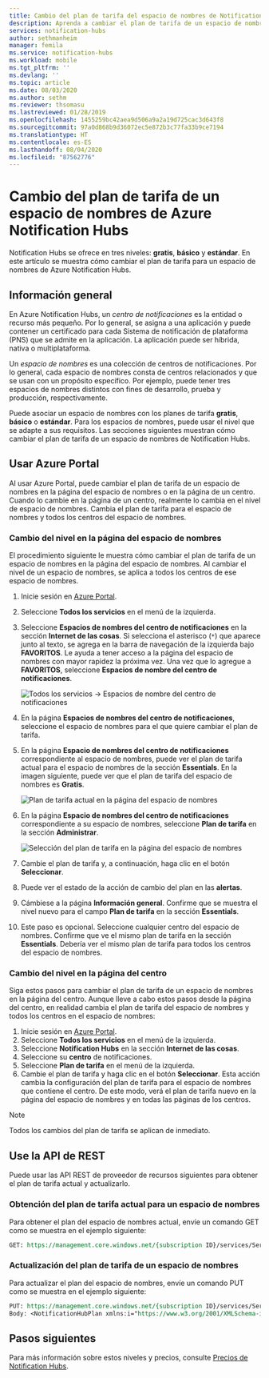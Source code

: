 ```yaml
---
title: Cambio del plan de tarifa del espacio de nombres de Notification Hubs | Microsoft Docs
description: Aprenda a cambiar el plan de tarifa de un espacio de nombres de Azure Notification Hubs.
services: notification-hubs
author: sethmanheim
manager: femila
ms.service: notification-hubs
ms.workload: mobile
ms.tgt_pltfrm: ''
ms.devlang: ''
ms.topic: article
ms.date: 08/03/2020
ms.author: sethm
ms.reviewer: thsomasu
ms.lastreviewed: 01/28/2019
ms.openlocfilehash: 1455259bc42aea9d506a9a2a19d725cac3d643f8
ms.sourcegitcommit: 97a0d868b9d36072ec5e872b3c77fa33b9ce7194
ms.translationtype: HT
ms.contentlocale: es-ES
ms.lasthandoff: 08/04/2020
ms.locfileid: "87562776"
---
```

# <a name="change-pricing-tier-of-an-azure-notification-hubs-namespace"></a>Cambio del plan de tarifa de un espacio de nombres de Azure Notification Hubs

Notification Hubs se ofrece en tres niveles: **gratis**, **básico** y **estándar**. En este artículo se muestra cómo cambiar el plan de tarifa para un espacio de nombres de Azure Notification Hubs.

## <a name="overview"></a>Información general

En Azure Notification Hubs, un *centro de notificaciones* es la entidad o recurso más pequeño. Por lo general, se asigna a una aplicación y puede contener un certificado para cada Sistema de notificación de plataforma (PNS) que se admite en la aplicación. La aplicación puede ser híbrida, nativa o multiplataforma.

Un *espacio de nombres* es una colección de centros de notificaciones. Por lo general, cada espacio de nombres consta de centros relacionados y que se usan con un propósito específico. Por ejemplo, puede tener tres espacios de nombres distintos con fines de desarrollo, prueba y producción, respectivamente.

Puede asociar un espacio de nombres con los planes de tarifa **gratis**, **básico** o **estándar**. Para los espacios de nombres, puede usar el nivel que se adapte a sus requisitos. Las secciones siguientes muestran cómo cambiar el plan de tarifa de un espacio de nombres de Notification Hubs.

## <a name="use-azure-portal"></a>Usar Azure Portal

Al usar Azure Portal, puede cambiar el plan de tarifa de un espacio de nombres en la página del espacio de nombres o en la página de un centro. Cuando lo cambie en la página de un centro, realmente lo cambia en el nivel de espacio de nombres. Cambia el plan de tarifa para el espacio de nombres y todos los centros del espacio de nombres.

### <a name="change-tier-on-the-namespace-page"></a>Cambio del nivel en la página del espacio de nombres

El procedimiento siguiente le muestra cómo cambiar el plan de tarifa de un espacio de nombres en la página del espacio de nombres. Al cambiar el nivel de un espacio de nombres, se aplica a todos los centros de ese espacio de nombres.

1. Inicie sesión en [Azure Portal](https://portal.azure.com).
2. Seleccione **Todos los servicios** en el menú de la izquierda.
3. Seleccione **Espacios de nombres del centro de notificaciones** en la sección **Internet de las cosas**. Si selecciona el asterisco (`*`) que aparece junto al texto, se agrega en la barra de navegación de la izquierda bajo **FAVORITOS**. Le ayuda a tener acceso a la página del espacio de nombres con mayor rapidez la próxima vez. Una vez que lo agregue a **FAVORITOS**, seleccione **Espacios de nombre del centro de notificaciones**.

    ![Todos los servicios -> Espacios de nombre del centro de notificaciones](./media/change-pricing-tier/all-services-nhub.png)

4. En la página **Espacios de nombres del centro de notificaciones**, seleccione el espacio de nombres para el que quiere cambiar el plan de tarifa.
5. En la página **Espacio de nombres del centro de notificaciones** correspondiente al espacio de nombres, puede ver el plan de tarifa actual para el espacio de nombres de la sección **Essentials**. En la imagen siguiente, puede ver que el plan de tarifa del espacio de nombres es **Gratis**.

    ![Plan de tarifa actual en la página del espacio de nombres](./media/change-pricing-tier/pricing-tier-before.png)

6. En la página **Espacio de nombres del centro de notificaciones** correspondiente a su espacio de nombres, seleccione **Plan de tarifa** en la sección **Administrar**.

    ![Selección del plan de tarifa en la página del espacio de nombres](./media/change-pricing-tier/namespace-select-pricing-menu.png)

7. Cambie el plan de tarifa y, a continuación, haga clic en el botón **Seleccionar**.
8. Puede ver el estado de la acción de cambio del plan en las **alertas**.
9. Cámbiese a la página **Información general**. Confirme que se muestra el nivel nuevo para el campo **Plan de tarifa** en la sección **Essentials**.
10. Este paso es opcional. Seleccione cualquier centro del espacio de nombres. Confirme que ve el mismo plan de tarifa en la sección **Essentials**. Debería ver el mismo plan de tarifa para todos los centros del espacio de nombres.

### <a name="change-tier-on-the-hub-page"></a>Cambio del nivel en la página del centro

Siga estos pasos para cambiar el plan de tarifa de un espacio de nombres en la página del centro. Aunque lleve a cabo estos pasos desde la página del centro, en realidad cambia el plan de tarifa del espacio de nombres y todos los centros en el espacio de nombres:

1. Inicie sesión en [Azure Portal](https://portal.azure.com).
2. Seleccione **Todos los servicios** en el menú de la izquierda.
3. Seleccione **Notification Hubs** en la sección **Internet de las cosas**.
4. Seleccione su **centro** de notificaciones.
5. Seleccione **Plan de tarifa** en el menú de la izquierda.
6. Cambie el plan de tarifa y haga clic en el botón **Seleccionar**. Esta acción cambia la configuración del plan de tarifa para el espacio de nombres que contiene el centro. De este modo, verá el plan de tarifa nuevo en la página del espacio de nombres y en todas las páginas de los centros.

> [!NOTE]
> Todos los cambios del plan de tarifa se aplican de inmediato.

## <a name="use-rest-api"></a>Use la API de REST

Puede usar las API REST de proveedor de recursos siguientes para obtener el plan de tarifa actual y actualizarlo.

### <a name="get-current-pricing-tier-for-a-namespace"></a>Obtención del plan de tarifa actual para un espacio de nombres

Para obtener el plan del espacio de nombres actual, envíe un comando GET como se muestra en el ejemplo siguiente:

```REST
GET: https://management.core.windows.net/{subscription ID}/services/ServiceBus/Namespaces/{namespace name}/notificationhubplan
```

### <a name="update-pricing-tier-for-a-namespace"></a>Actualización del plan de tarifa de un espacio de nombres

Para actualizar el plan del espacio de nombres, envíe un comando PUT como se muestra en el ejemplo siguiente:

```REST
PUT: https://management.core.windows.net/{subscription ID}/services/ServiceBus/Namespaces/{namespace name}/notificationhubplan
Body: <NotificationHubPlan xmlns:i="https://www.w3.org/2001/XMLSchema-instance" xmlns="http://schemas.microsoft.com/netservices/2010/10/servicebus/connect"><SKU>Standard</SKU></NotificationHubPlan>
```

## <a name="next-steps"></a>Pasos siguientes

Para más información sobre estos niveles y precios, consulte [Precios de Notification Hubs](https://azure.microsoft.com/pricing/details/notification-hubs/).
